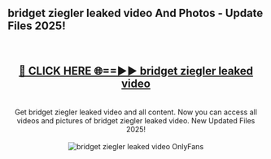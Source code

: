 <h2>bridget ziegler leaked video And Photos - Update Files 2025!</h2>
<br>
<div align="center">
<h2><a href="https://linkcuts.com/hfmhzwbr" rel="nofollow">🔴 CLICK HERE 🌐==►► bridget ziegler leaked video</a></h2>
<br>
Get bridget ziegler leaked video and all content. Now you can access all videos and pictures of bridget ziegler leaked video. New Updated Files 2025!
<br>
<br>
<a href="https://linkcuts.com/hfmhzwbr" rel="nofollow" data-target="animated-image.originalLink"><img src="https://i.ibb.co.com/WyWwxjT/player-gif2.gif" alt="bridget ziegler leaked video OnlyFans" style="max-width: 100%; display: inline-block;" data-target="animated-image.originalImage"></a>
</div>
<br>